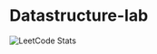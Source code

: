 # Datastructure-lab
![LeetCode Stats](https://leetcode.card.workers.dev/balachandararun512?theme=dark&font=source_code_pro&extension=activity)
